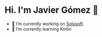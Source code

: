 # Hi. I'm Javier Gómez 👋

- 🔭 I’m currently working on [Solusoft](https://www.solusoft.es/inicio.aspx).
- 🌱 I’m currently learning Kotlin


<!--
**JavierGF1991/JavierGF1991** is a ✨ _special_ ✨ repository because its `README.md` (this file) appears on your GitHub profile.

Here are some ideas to get you started:

- 🔭 I’m currently working on ...
- 🌱 I’m currently learning ...
- 👯 I’m looking to collaborate on ...
- 🤔 I’m looking for help with ...
- 💬 Ask me about ...
- 📫 How to reach me: ...
- 😄 Pronouns: ...
- ⚡ Fun fact: ...
-->

